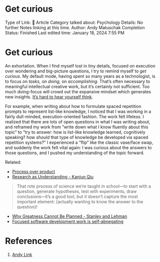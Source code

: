# Get curious

Type of Link: 📝 Article
Category talked about: Psychology
Details: No further Notes linking at this time. 
Author: Andy Matuschak
Completion Status: Finished
Last edited time: January 18, 2024 7:55 PM

# **Get curious**

An exhortation. When I find myself lost in tiny details, focused on execution over wondering and big-picture questions, I try to remind myself to *get curious.* My default mode, having spent so many years as a technologist, is to focus on *tasks,* on *doing,* on *accomplishing.* That’s often necessary to meaningful intellectual creative work, but it’s certainly not sufficient. Too much doing-focus will crowd out the expansive mindset which generates new insights. [It’s hard to hear yourself think](It’s%20hard%20to%20hear%20yourself%20think.md).

For example, when writing about how to formulate spaced repetition prompts to represent list-like knowledge, I noticed that I was working in a fairly dull-minded, execution-oriented fashion. The work felt lifeless. I realized that there are lots of open questions in what I was writing about, and reframed my work from “write down what I know fluently about this topic” to “try to answer: how is list-like knowledge learned, cognitively speaking? how *should* that type of knowledge be developed via spaced repetition systems?” I experienced a “flip” like the classic vase/face swap, and suddenly the work felt vital again: I was curious about the answers to those questions, and I pushed my understanding of the topic forward.

Related:

- [Process over product](Process%20over%20product.md)
- [Research as Understanding - Kanjun Qiu](https://notes.andymatuschak.org/zDKZVL9Fr1NnDRsQD2B4EW1)

> That rote process of science we’re taught in school—to start with a question, generate hypotheses, test with experiments, draw conclusions—it’s a good tool, but it doesn’t capture the most important element: {actually wanting to know the answer to the question}!
> 
- [Why Greatness Cannot Be Planned - Stanley and Lehman](https://notes.andymatuschak.org/zUVBM3NDu1efs6vkrUtqz2Z)
- [Focused software development work is self-abnegating](https://notes.andymatuschak.org/zPgc12cKuwjrRzEnbr2a8uK)

# References

1. [Andy Link](https://notes.andymatuschak.org/About_these_notes?stackedNotes=z5E5QawiXCMbtNtupvxeoEX&stackedNotes=zKGjQtsTKgscAoq271ZzKqw&stackedNotes=zNQV445UEcyLXVsRVgoVSfv&stackedNotes=zFuk9QqspNYHAgvzZc33ZGH&stackedNotes=zDXBGEWk7msyonQ2Ngnrf8h&stackedNotes=zB74H9CuWrosEuqve7jZyCo&stackedNotes=zRbqwbnhmVdfLtKxMCibMoX&stackedNotes=zH7AVUkqYYK7xmoAn8PTpAV&stackedNotes=z2qjVZKqSqrqkhFhvUpPDtd&stackedNotes=zQvbnYfHdG1gARTbtC4pje6&stackedNotes=zKBhqUkoRWoNV72aG21GYst&stackedNotes=zKzUzQENhyEDnuwPUhh2EQM&stackedNotes=zME6gV6mc1mQ2KDE5acyho8&stackedNotes=z2iksmfhifvy5a16Abv5MUW&stackedNotes=zHTevHGZQPu8QHpRhUmtsuK&stackedNotes=zSve33D7x1qe5WUjojDcM9y&stackedNotes=z2q7U5ZvXeDxXD6vXAbZb9a&stackedNotes=zWzVw2VM4TPjpKXnHUfLaso&stackedNotes=zMmH3GBLKotdP4t1sdSvEQJ&stackedNotes=zL7p6gaECTXdiirrFVSUTAW&stackedNotes=z5zoV8TdSds59vQEkqp3JEz)